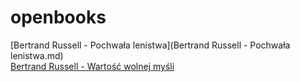 # openbooks

[Bertrand Russell - Pochwała lenistwa](Bertrand Russell - Pochwała lenistwa.md)  
[Bertrand Russell - Wartość wolnej myśli](bertrand-russell-wartosc-wolnej-mysli.md)

